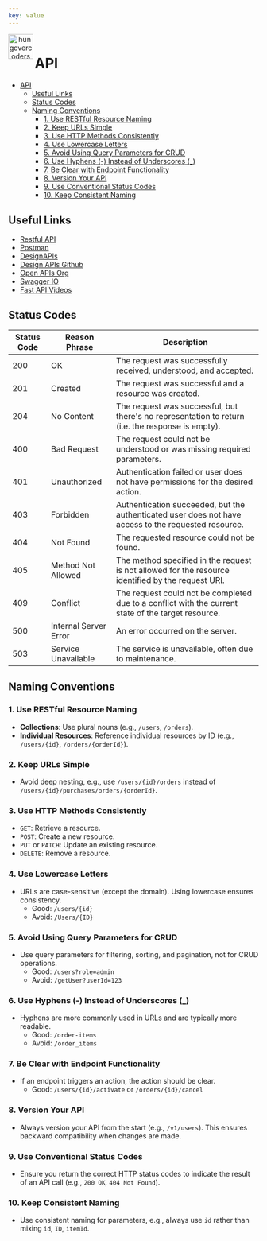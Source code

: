 ```yaml
---
key: value
---
```


<header class="site-header">
  <a href="https://blog.hungovercoders.com"><img alt="hungovercoders" src="../assets/logo3.ico"
    width=50px align="left"></a>
</header>

# API

- [API](#api)
  - [Useful Links](#useful-links)
  - [Status Codes](#status-codes)
  - [Naming Conventions](#naming-conventions)
    - [1. Use RESTful Resource Naming](#1-use-restful-resource-naming)
    - [2. Keep URLs Simple](#2-keep-urls-simple)
    - [3. Use HTTP Methods Consistently](#3-use-http-methods-consistently)
    - [4. Use Lowercase Letters](#4-use-lowercase-letters)
    - [5. Avoid Using Query Parameters for CRUD](#5-avoid-using-query-parameters-for-crud)
    - [6. Use Hyphens (-) Instead of Underscores (\_)](#6-use-hyphens---instead-of-underscores-_)
    - [7. Be Clear with Endpoint Functionality](#7-be-clear-with-endpoint-functionality)
    - [8. Version Your API](#8-version-your-api)
    - [9. Use Conventional Status Codes](#9-use-conventional-status-codes)
    - [10. Keep Consistent Naming](#10-keep-consistent-naming)

## Useful Links

- [Restful API](https://restfulapi.net/)
- [Postman](https://www.postman.com/)
- [DesignAPIs](http://designapis.com/)
- [Design APIs Github](https://github.com/designapis)
- [Open APIs Org](https://www.openapis.org/)
- [Swagger IO](https://swagger.io/tools/open-source/)
- [Fast API Videos](https://www.youtube.com/playlist?list=PLsvvBhdpMqBzWyrSOWg0PO67t2K7IaEhE)

## Status Codes

| Status Code | Reason Phrase         | Description                                                 |
|-------------|-----------------------|-------------------------------------------------------------|
| 200         | OK                    | The request was successfully received, understood, and accepted.|
| 201         | Created               | The request was successful and a resource was created.      |
| 204         | No Content            | The request was successful, but there's no representation to return (i.e. the response is empty).|
| 400         | Bad Request           | The request could not be understood or was missing required parameters.|
| 401         | Unauthorized          | Authentication failed or user does not have permissions for the desired action.|
| 403         | Forbidden             | Authentication succeeded, but the authenticated user does not have access to the requested resource.|
| 404         | Not Found             | The requested resource could not be found.                  |
| 405         | Method Not Allowed    | The method specified in the request is not allowed for the resource identified by the request URI.|
| 409         | Conflict              | The request could not be completed due to a conflict with the current state of the target resource.|
| 500         | Internal Server Error | An error occurred on the server.                            |
| 503         | Service Unavailable   | The service is unavailable, often due to maintenance.       |

## Naming Conventions

### 1. Use RESTful Resource Naming

- **Collections**: Use plural nouns (e.g., `/users`, `/orders`).
- **Individual Resources**: Reference individual resources by ID (e.g., `/users/{id}`, `/orders/{orderId}`).

### 2. Keep URLs Simple

- Avoid deep nesting, e.g., use `/users/{id}/orders` instead of `/users/{id}/purchases/orders/{orderId}`.

### 3. Use HTTP Methods Consistently

- `GET`: Retrieve a resource.
- `POST`: Create a new resource.
- `PUT` or `PATCH`: Update an existing resource.
- `DELETE`: Remove a resource.

### 4. Use Lowercase Letters

- URLs are case-sensitive (except the domain). Using lowercase ensures consistency.
  - Good: `/users/{id}`
  - Avoid: `/Users/{ID}`

### 5. Avoid Using Query Parameters for CRUD

- Use query parameters for filtering, sorting, and pagination, not for CRUD operations.
  - Good: `/users?role=admin`
  - Avoid: `/getUser?userId=123`

### 6. Use Hyphens (-) Instead of Underscores (_)

- Hyphens are more commonly used in URLs and are typically more readable.
  - Good: `/order-items`
  - Avoid: `/order_items`

### 7. Be Clear with Endpoint Functionality

- If an endpoint triggers an action, the action should be clear.
  - Good: `/users/{id}/activate` or `/orders/{id}/cancel`

### 8. Version Your API

- Always version your API from the start (e.g., `/v1/users`). This ensures backward compatibility when changes are made.

### 9. Use Conventional Status Codes

- Ensure you return the correct HTTP status codes to indicate the result of an API call (e.g., `200 OK`, `404 Not Found`).

### 10. Keep Consistent Naming

- Use consistent naming for parameters, e.g., always use `id` rather than mixing `id`, `ID`, `itemId`.
